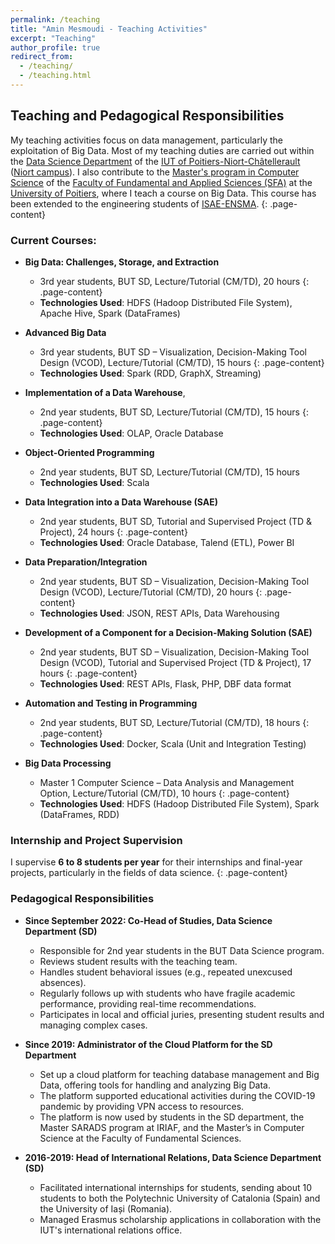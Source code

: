 ```yaml
---
permalink: /teaching
title: "Amin Mesmoudi - Teaching Activities"
excerpt: "Teaching"
author_profile: true
redirect_from: 
  - /teaching/
  - /teaching.html
---
```


## Teaching and Pedagogical Responsibilities

My teaching activities focus on data management, particularly the exploitation of Big Data. Most of my teaching duties are carried out within the [Data Science Department](https://iutp.univ-poitiers.fr/sd) of the [IUT of Poitiers-Niort-Châtellerault](https://iutp.univ-poitiers.fr) ([Niort campus](https://niort.univ-poitiers.fr/)). I also contribute to the [Master's program in Computer Science](https://formations.univ-poitiers.fr/fr/index/master-XB/master-XB/master-informatique-JAJEEY0P.html) of the [Faculty of Fundamental and Applied Sciences (SFA)](https://sfa.univ-poitiers.fr/) at the [University of Poitiers](https://www.univ-poitiers.fr/), where I teach a course on Big Data. This course has been extended to the engineering students of [ISAE-ENSMA](https://www.ensma.fr/).
{: .page-content}

### Current Courses:
- **Big Data: Challenges, Storage, and Extraction**
  - 3rd year students, BUT SD, Lecture/Tutorial (CM/TD), 20 hours
   {: .page-content}
  - **Technologies Used**: HDFS (Hadoop Distributed File System), Apache Hive, Spark (DataFrames)

- **Advanced Big Data**
  - 3rd year students, BUT SD – Visualization, Decision-Making Tool Design (VCOD), Lecture/Tutorial (CM/TD), 15 hours
   {: .page-content}
  - **Technologies Used**: Spark (RDD, GraphX, Streaming)

- **Implementation of a Data Warehouse**, 
  - 2nd year students, BUT SD,  Lecture/Tutorial (CM/TD), 15 hours 
  {: .page-content}
  - **Technologies Used**: OLAP, Oracle Database

- **Object-Oriented Programming**
  - 2nd year students, BUT SD, Lecture/Tutorial (CM/TD), 15 hours
  - **Technologies Used**: Scala

- **Data Integration into a Data Warehouse (SAE)**
  - 2nd year students, BUT SD, Tutorial and Supervised Project (TD & Project), 24 hours
  {: .page-content}
  - **Technologies Used**: Oracle Database, Talend (ETL), Power BI

- **Data Preparation/Integration**
  - 2nd year students, BUT SD – Visualization, Decision-Making Tool Design (VCOD), Lecture/Tutorial (CM/TD), 20 hours
  {: .page-content}
  - **Technologies Used**: JSON, REST APIs, Data Warehousing

- **Development of a Component for a Decision-Making Solution (SAE)**
  - 2nd year students, BUT SD – Visualization, Decision-Making Tool Design (VCOD), Tutorial and Supervised Project (TD & Project), 17 hours
  {: .page-content}
  - **Technologies Used**: REST APIs, Flask, PHP, DBF data format

- **Automation and Testing in Programming**
  - 2nd year students, BUT SD, Lecture/Tutorial (CM/TD), 18 hours 
  {: .page-content}
  - **Technologies Used**: Docker, Scala (Unit and Integration Testing)

- **Big Data Processing**
  - Master 1 Computer Science – Data Analysis and Management Option, Lecture/Tutorial (CM/TD), 10 hours
  {: .page-content}
  - **Technologies Used**: HDFS (Hadoop Distributed File System), Spark (DataFrames, RDD)

### Internship and Project Supervision

I supervise **6 to 8 students per year** for their internships and final-year projects, particularly in the fields of data science.
{: .page-content}

### Pedagogical Responsibilities

- **Since September 2022: Co-Head of Studies, Data Science Department (SD)**
  - Responsible for 2nd year students in the BUT Data Science program.
  - Reviews student results with the teaching team.
  - Handles student behavioral issues (e.g., repeated unexcused absences).
  - Regularly follows up with students who have fragile academic performance, providing real-time recommendations.
  - Participates in local and official juries, presenting student results and managing complex cases.

- **Since 2019: Administrator of the Cloud Platform for the SD Department**
  - Set up a cloud platform for teaching database management and Big Data, offering tools for handling and analyzing Big Data.
  - The platform supported educational activities during the COVID-19 pandemic by providing VPN access to resources.
  - The platform is now used by students in the SD department, the Master SARADS program at IRIAF, and the Master’s in Computer Science at the Faculty of Fundamental Sciences.

- **2016-2019: Head of International Relations, Data Science Department (SD)**
  - Facilitated international internships for students, sending about 10 students to both the Polytechnic University of Catalonia (Spain) and the University of Iași (Romania).
  - Managed Erasmus scholarship applications in collaboration with the IUT's international relations office.


